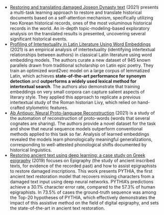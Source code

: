 * [Restoring and translating damaged Joseon Dynasty text](https://www.aclweb.org/anthology/2021.naacl-main.317) (2021) presents a multi-task learning approach to restore and translate historical documents based on a self-attention mechanism, specifically utilizing two Korean historical records, ones of the most voluminous historical records in the world. An in-depth topic-modeling-based exploratory analysis on the translated results is presented, uncovering several significant historical events.
* [Profiling of Intertextuality in Latin Literature Using Word Embeddings](https://aclanthology.org/2021.naacl-main.389.pdf) (2021) is an empirical analysis of intertextuality (identifying intertextual relationships between authors) in classical Latin literature using word embedding models. The authors curate a new dataset of 945 known parallels drawn from traditional scholarship on Latin epic poetry. They train an optimized word2vec model on a large corpus of lemmatized Latin, which achieves __state-of-the-art performance for synonym detection__ and __outperforms a widely used lexical method for intertextual search__. The authors also demonstrate that training embeddings on very small corpora can capture salient aspects of literary style. They applied this approach to replicate a previous intertextual study of the Roman historian Livy, which relied on hand-crafted stylometric features.
* [Ab Antiquo: Neural Proto-language Reconstruction](https://aclanthology.org/2021.naacl-main.353/) (2021) is a study of the automation of reconstruction of proto-words (words that several cognates are sharing). The authors provide a novel dataset for the task and show that neural sequence models outperform conventional methods applied to this task so far. Analysis of learned embeddings revealed the models learn phonologically meaningful generalizations, corresponding to well-attested phonological shifts documented by historical linguistics.
* [Restoring ancient text using deep learning: a case study on Greek epigraphy](https://arxiv.org/pdf/1910.06262.pdf) (2019) focuses on Epigraphy (the study of ancient inscribed texts, for evidence of the recorded past) and how to assist epigraphists to restore damaged inscriptions. This work presents PYTHIA, the first ancient text restoration model that recovers missing characters from a damaged text input using deep neural networks. PYTHIA’s predictions achieve a 30.1% character error rate, compared to the 57.3% of human epigraphists. In 73.5% of cases the ground-truth sequence was among the Top-20 hypotheses of PYTHIA, which effectively demonstrates the impact of this assistive method on the field of digital epigraphy, and sets the state-of-the-art in ancient text restoration. 
